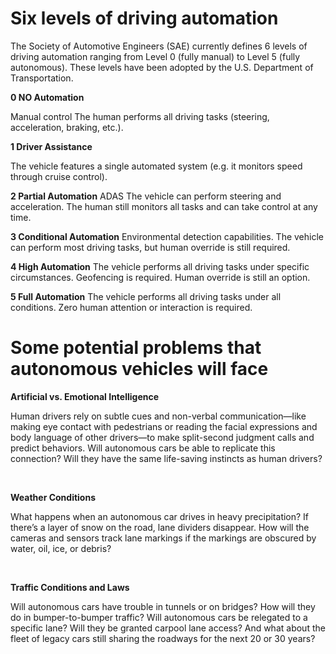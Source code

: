 # Six levels of driving automation

The Society of Automotive Engineers (SAE) currently defines 6 levels of driving automation ranging from Level 0 (fully manual) to Level 5 (fully autonomous). These levels have been adopted by the U.S. Department of Transportation.

**0 NO Automation**

Manual control The human performs all driving tasks (steering, acceleration, braking, etc.).

**1 Driver Assistance**

The vehicle features a single automated system (e.g. it monitors speed through cruise control).

**2 Partial Automation**
ADAS The vehicle can perform steering and acceleration. The human still monitors all tasks and can take control at any time.

**3 Conditional Automation**
Environmental detection capabilities. The vehicle can perform most driving tasks, but human override is still required.

**4 High Automation**
The vehicle performs all driving tasks under specific circumstances. Geofencing is required. Human override is still an option.

**5 Full Automation**
The vehicle performs all driving tasks under all conditions. Zero human attention or interaction is required.


# Some potential problems that autonomous vehicles will face

**Artificial vs. Emotional Intelligence**

Human drivers rely on subtle cues and non-verbal communication—like making eye contact with pedestrians or reading the facial expressions and body language of other drivers—to make split-second judgment calls and predict behaviors. Will autonomous cars be able to replicate this connection? Will they have the same life-saving instincts as human drivers?

<br/>

**Weather Conditions**

What happens when an autonomous car drives in heavy precipitation? If there’s a layer of snow on the road, lane dividers disappear. How will the cameras and sensors track lane markings if the markings are obscured by water, oil, ice, or debris?

<br/>

**Traffic Conditions and Laws**

Will autonomous cars have trouble in tunnels or on bridges? How will they do in bumper-to-bumper traffic? Will autonomous cars be relegated to a specific lane? Will they be granted carpool lane access? And what about the fleet of legacy cars still sharing the roadways for the next 20 or 30 years?
